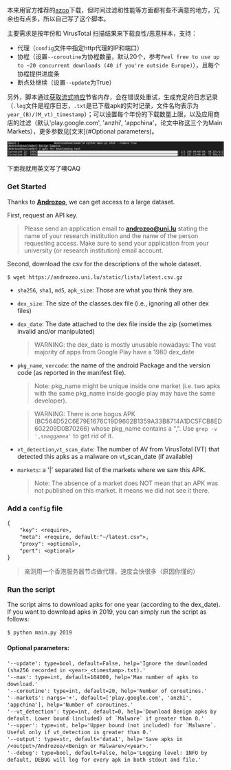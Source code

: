 本来用官方推荐的[azoo](https://github.com/ArtemKushnerov/az)下载，但时间过滤和性能等方面都有些不满意的地方，冗余也有点多，所以自己写了这个脚本。

主要需求是按年份和 VirusTotal 扫描结果来下载良性/恶意样本，支持：

- 代理（`config`文件中指定http代理的IP和端口）
- 协程（设置`--coroutine`为协程数量，默认20个，参考`Feel free to use up to ~20 concurrent downloads (40 if you're outside Europe)`），且每个协程提供进度条
- 断点处继续（设置`--update`为True）

另外，脚本通过[获取流式响应](https://docs.aiohttp.org/en/stable/client_quickstart.html#streaming-response-content)节省内存，会在错误处重试，生成充足的日志记录（`.log`文件是程序日志，`.txt`是已下载apk的实时记录，文件名均表示为`year_(B)/(M_vt)_timestamp`）；可以设置每个年份的下载数量上限，以及应用商店的过滤（默认'play.google.com', 'anzhi', 'appchina'，论文中称这三个为Main Markets），更多参数见[文末](#Optional parameters)。

<img src='./run.PNG'></img>

下面我就用英文写了噢QAQ

### Get Started

Thanks to [**Androzoo**](https://androzoo.uni.lu/), we can get access to a large dataset.

First, request an API key. 

> Please send an application email to **androzoo@uni.lu** stating the name of your research institution and the name of the person requesting access. Make sure to send your application from your university (or research institution) email account.

Second, download the csv for the descriptions of the whole dataset.

```shell
$ wget https://androzoo.uni.lu/static/lists/latest.csv.gz
```

- `sha256`, `sha1`, `md5`, `apk_size`: Those are what you think they are.

- `dex_size`: The size of the classes.dex file (i.e., ignoring all other dex files)

- `dex_date`: The date attached to the dex file inside the zip (sometimes invalid and/or manipulated)

  > WARNING: the dex_date is mostly unusable nowadays: The vast majority of apps from Google Play have a 1980 dex_date

- `pkg_name`, `vercode`: the name of the android Package and the version code (as reported in the manifest file). 

  > Note: pkg_name might be unique inside one market (i.e. two apks with the same pkg_name inside google play may have the same developer).

  > WARNING: There is one bogus APK (BC564D52C6E79E1676C19D9602B1359A33B8714A1DC5FCB8ED602209D0B70266) whose pkg_name contains a ",". Use `grep -v ',snaggamea'` to get rid of it.

- `vt_detection`,`vt_scan_date`: The number of AV from VirusTotal (VT) that detected this apks as a malware on vt_scan_date (if available)

- `markets`: a '|' separated list of the markets where we saw this APK.

  > Note: The absence of a market does NOT mean that an APK was not published on this market. It means we did not see it there.

### Add a `config` file

```
{
    "key": <require>,
    "meta": <require, default:"~/latest.csv">,
    "proxy": <optional>,
    "port": <optional>
}
```

> 亲测用一个香港服务器节点做代理，速度会快很多（原因你懂的）

### Run the script

The script aims to download apks for one year (according to the dex_date). If you want to download apks in 2019, you can simply run the script as follows:

```shell
$ python main.py 2019
```

#### Optional parameters:

```
'--update': type=bool, default=False, help='Ignore the downloaded (sha256 recorded in <year>_<timestamp>.txt).'
'--max': type=int, default=104000, help='Max number of apks to download.'
'--coroutine': type=int, default=20, help='Number of coroutines.'
'--markets': nargs='+', default=['play.google.com', 'anzhi', 'appchina'], help='Number of coroutines.'
'--vt_detection': type=int, default=0, help='Download Benign apks by default. Lower bound (included) of `Malware` if greater than 0.'
'--upper': type=int, help='Upper bound (not included) for `Malware`. Useful only if vt_detection is greater than 0.'
'--output': type=str, default='data1', help='Save apks in /<output>/Androzoo/<Benign or Malware>/<year>.'
'--debug': type=bool, default=False, help='Logging level: INFO by default, DEBUG will log for every apk in both stdout and file.'
```

